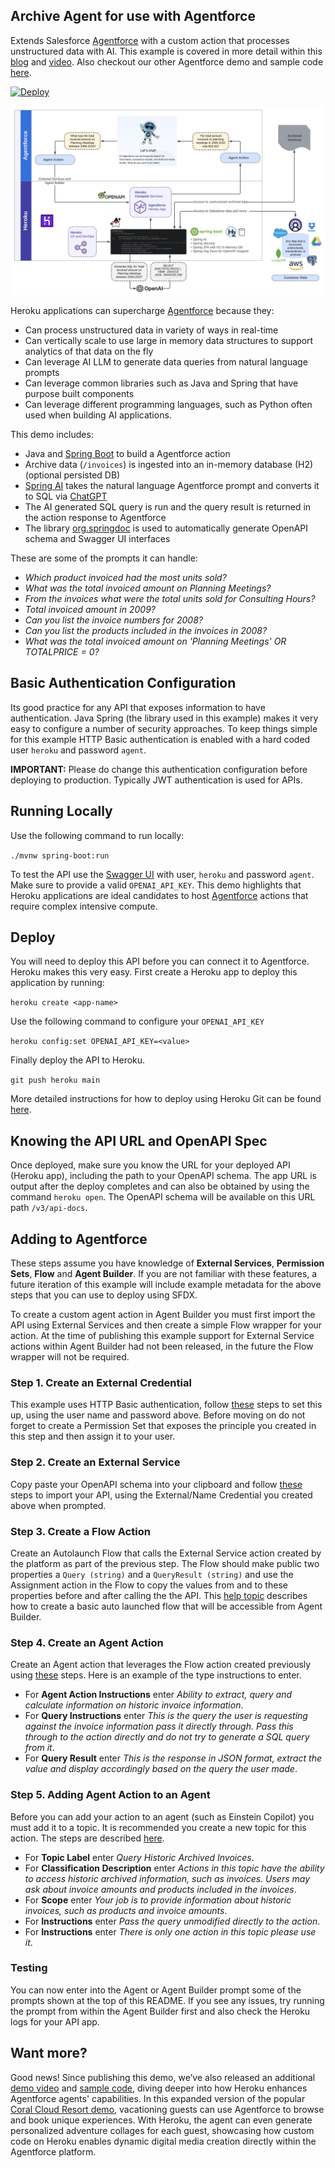Archive Agent for use with Agentforce
-------------------------------------

Extends Salesforce [Agentforce](https://www.salesforce.com/agentforce/) with a custom action that processes unstructured data with AI. This example is covered in more detail within this [blog](https://blog.heroku.com/building-supercharged-agents-heroku-agentforce) and [video](https://youtu.be/mNgrdf1GX-w). Also checkout our other Agentforce demo and sample code [here](https://github.com/heroku-reference-apps/agentforce-archive-agent/edit/main/README.md#want-more).

[![Deploy](https://www.herokucdn.com/deploy/button.svg)](https://heroku.com/deploy)

![Diagram](/images/diagram.jpg)

Heroku applications can supercharge [Agentforce](https://www.salesforce.com/agentforce/) because they:
- Can process unstructured data in variety of ways in real-time
- Can vertically scale to use large in memory data structures to support analytics of that data on the fly 
- Can leverage AI LLM to generate data queries from natural language prompts 
- Can leverage common libraries such as Java and Spring that have purpose built components
- Can leverage different programming languages, such as Python often used when building AI applications.

This demo includes:
- Java and [Spring Boot](https://spring.io/projects/spring-boot) to build a Agentforce action
- Archive data (``/invoices``) is ingested into an in-memory database (H2) (optional persisted DB)
- [Spring AI](https://spring.io/projects/spring-ai) takes the natural language Agentforce prompt and converts it to SQL via [ChatGPT](https://chat.openai.com/)
- The AI generated SQL query is run and the query result is returned in the action response to Agentforce 
- The library [org.springdoc](https://springdoc.org/) is used to automatically generate OpenAPI schema and Swagger UI interfaces

These are some of the prompts it can handle:
- *Which product invoiced had the most units sold?*
- *What was the total invoiced amount on Planning Meetings?*
- *From the invoices what were the total units sold for Consulting Hours?*
- *Total invoiced amount in 2009?*
- *Can you list the invoice numbers for 2008?*
- *Can you list the products included in the invoices in 2008?*
- *What was the total invoiced amount on 'Planning Meetings' OR TOTALPRICE = 0?*

Basic Authentication Configuration
--------------------

Its good practice for any API that exposes information to have authentication. Java Spring (the library used in this example) makes it very easy to configure a number of security approaches. To keep things simple for this example HTTP Basic authentication is enabled with a hard coded user ``heroku`` and password ``agent``. 

**IMPORTANT:** Please do change this authentication configuration before deploying to production. Typically JWT authentication is used for APIs.

Running Locally
---------------

Use the following command to run locally:

```./mvnw spring-boot:run```

To test the API use the
[Swagger UI](http://localhost:8080/swagger-ui/index.html#/query-controller/processQuery) with user, ``heroku`` and password ``agent``. Make sure to provide a valid ``OPENAI_API_KEY``. This demo highlights that Heroku applications are ideal candidates to host [Agentforce](https://www.salesforce.com/agentforce/) actions that require complex intensive compute.

Deploy
------

You will need to deploy this API before you can connect it to Agentforce. Heroku makes this very easy. First create a Heroku app to deploy this application by running:

```heroku create <app-name>```

Use the following command to configure your ```OPENAI_API_KEY```

```heroku config:set OPENAI_API_KEY=<value>```

Finally deploy the API to Heroku.

```git push heroku main```

More detailed instructions for how to deploy using Heroku Git can be found [here](https://devcenter.heroku.com/articles/git#create-a-heroku-remote).

Knowing the API URL and OpenAPI Spec
-----------------------------

Once deployed, make sure you know the URL for your deployed API (Heroku app), including the path to your OpenAPI schema. The app URL is output after the deploy completes and can also be obtained by using the command ``heroku open``. The OpenAPI schema will be available on this URL path ``/v3/api-docs``.

Adding to Agentforce
--------------------

These steps assume you have knowledge of **External Services**, **Permission Sets**, **Flow** and **Agent Builder**. If you are not familiar with these features, a future iteration of this example will include example metadata for the above steps that you can use to deploy using SFDX. 

To create a custom agent action in Agent Builder you must first import the API using External Services and then create a simple Flow wrapper for your action. At the time of publishing this example support for External Service actions within Agent Builder had not been released, in the future the Flow wrapper will not be required.

### Step 1. Create an External Credential

This example uses HTTP Basic authentication, follow [these](https://help.salesforce.com/s/articleView?id=sf.nc_create_edit_basic_auth_ext_cred.htm&type=5) steps to set this up, using the user name and password above. Before moving on do not forget to create a Permission Set that exposes the principle you created in this step and then assign it to your user.

### Step 2. Create an External Service

Copy paste your OpenAPI schema into your clipboard and follow [these](https://help.salesforce.com/s/articleView?id=sf.external_services_register_json.htm&type=5) steps to import your API, using the External/Name Credential you created above when prompted.

### Step 3. Create a Flow Action

Create an Autolaunch Flow that calls the External Service action created by the platform as part of the previous step. The Flow should make public two properties a ``Query (string)`` and a ``QueryResult (string)`` and use the Assignment action in the Flow to copy the values from and to these properties before and after calling the the API. This [help topic](https://help.salesforce.com/s/articleView?id=sf.voice_conversation_intelligence_autolaunched_flow_setup.htm&type=5) describes how to create a basic auto launched flow that will be accessible from Agent Builder.

### Step 4. Create an Agent Action

Create an Agent action that leverages the Flow action created previously using [these](https://help.salesforce.com/s/articleView?id=sf.copilot_actions_custom_create_scratch.htm&type=5) steps. Here is an example of the type instructions to enter.
- For **Agent Action Instructions** enter _Ability to extract, query and calculate information on historic invoice information_.
- For **Query Instructions** enter _This is the query the user is requesting against the invoice information pass it directly through. Pass this through to the action directly and do not try to generate a SQL query from it_.
- For **Query Result** enter _This is the response in JSON format, extract the value and display accordingly based on the query the user made_.

### Step 5. Adding Agent Action to an Agent 

Before you can add your action to an agent (such as Einstein Copilot) you must add it to a topic. It is recommended you create a new topic for this action. The steps are described [here](https://help.salesforce.com/s/articleView?id=sf.copilot_actions_add.htm&type=5).
- For **Topic Label** enter _Query Historic Archived Invoices_.
- For **Classification Description** enter _Actions in this topic have the ability to access historic archived information, such as invoices. Users may ask about invoice amounts and products included in the invoices_.
- For **Scope** enter _Your job is to provide information about historic invoices, such as products and invoice amounts_.
- For **Instructions** enter _Pass the query unmodified directly to the action_.
- For **Instructions** enter _There is only one action in this topic please use it_.

### Testing

You can now enter into the Agent or Agent Builder prompt some of the prompts shown at the top of this README. If you see any issues, try running the prompt from within the Agent Builder first and also check the Heroku logs for your API app.

Want more?
------------
Good news! Since publishing this demo, we’ve also released an additional [demo video](https://www.youtube.com/watch?v=yd97A9GLFUA&t=2s) and [sample code](https://github.com/heroku-examples/agentforce-collage-agent), diving deeper into how Heroku enhances Agentforce agents' capabilities. In this expanded version of the popular [Coral Cloud Resort demo](https://trailhead.salesforce.com/content/learn/projects/quick-start-explore-the-coral-cloud-sample-app), vacationing guests can use Agentforce to browse and book unique experiences. With Heroku, the agent can even generate personalized adventure collages for each guest, showcasing how custom code on Heroku enables dynamic digital media creation directly within the Agentforce platform.
